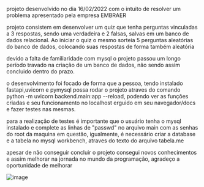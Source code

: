 projeto desenvolvido no dia 16/02/2022 com o intuito de resolver um problema apresentado pela empresa EMBRAER

projeto consistem em desenvolver um quiz que tenha perguntas vinculadas a 3 respostas, sendo uma verdadeira e 2 falsas, salvas em um banco de dados relacional.
Ao iniciar o quiz o mesmo sorteia 5 perguntas aleatórias do banco de dados, colocando suas respostas de forma também aleatória

devido a falta de familiaridade com mysql o projeto passou um longo período travado na criação de um banco de dados, não sendo assim concluido dentro do prazo.

o desenvolvimento foi focado de forma que a pessoa, tendo instalado fastapi,uvicorn e pymysql possa rodar o projeto atraves do comando python -m uvicorn backend.main:app --reload,
podendo ver as funções criadas e seu funcionamento no localhost erguido em seu navegador/docs e fazer testes nas mesmas.

para a realização de testes é importante que o usuário tenha o mysql instalado e complete as linhas de "passwd" no arquivo main com as senhas do root da maquina em questão,
igualmente, é necessário criar a database e a tabela no mysql workbench, atraves do texto do arquivo tabela.me

apesar de não conseguir concluir o projeto consegui novos conhecimentos e assim melhorar na jornada no mundo da programação, agradeço a oportunidade de melhorar

![image](https://user-images.githubusercontent.com/77406018/154341705-3c417de4-3536-46a3-809f-3964f8008848.png)
